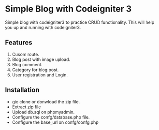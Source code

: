 # Simple Blog with Codeigniter 3
Simple blog with codeigniter3 to practice CRUD functionality. This will help you up and running with codeigniter3.

## Features
1. Cusom route.
2. Blog post with image upload.
3. Blog comment.
4. Category for blog post.
5. User registration and Login.

## Installation
- gic clone or donwload the zip file.
- Extract zip file
- Upload db.sql on phpmyadmin.
- Configure the confg/database.php file.
- Configure the base_url on confg/confg.php 